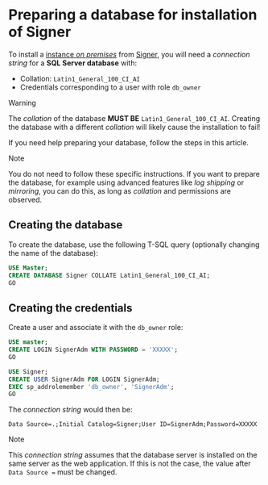﻿# Preparing a database for installation of Signer

To install a [instance *on premises*](index.md) from [Signer](../index.md), you will need a *connection string* for a **SQL Server database** with:

* Collation: `Latin1_General_100_CI_AI`
* Credentials corresponding to a user with role `db_owner`

<!--
> [!NOTE]
> If you prefer to operate the Signer without giving `db_owner` to the application user, follow the instructions [in this article](unprivileged-db-user.md)
-->

> [!WARNING]
> The *collation* of the database **MUST BE** `Latin1_General_100_CI_AI`. Creating the database with a different *collation* will likely cause the installation to fail!

If you need help preparing your database, follow the steps in this article.

> [!NOTE]
> You do not need to follow these specific instructions. If you want to prepare the database,
> for example using advanced features like *log shipping* or *mirroring*, you can do this, as long as *collation* and permissions are observed.

## Creating the database

To create the database, use the following T-SQL query (optionally changing the name of the database):

```sql
USE Master;
CREATE DATABASE Signer COLLATE Latin1_General_100_CI_AI;
GO
```

## Creating the credentials

Create a user and associate it with the `db_owner` role:

```sql
USE master;
CREATE LOGIN SignerAdm WITH PASSWORD = 'XXXXX';
GO

USE Signer;
CREATE USER SignerAdm FOR LOGIN SignerAdm;
EXEC sp_addrolemember 'db_owner', 'SignerAdm';
GO
```

The *connection string* would then be:

```
Data Source=.;Initial Catalog=Signer;User ID=SignerAdm;Password=XXXXX
```

> [!NOTE]
> This *connection string* assumes that the database server is installed on the same server as the web application. If this is not the case,
> the value after `Data Source =` must be changed.

<!--
## See also
[Operating the Signer without being an * owner * of the database](unprivileged-db-user.md)
-->
